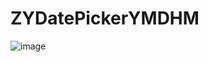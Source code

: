 # ZYDatePickerYMDHM
![image](http://github.com/lyjl1025822032/ZYDatePickerYMDHM/raw/master/image/1.png)
